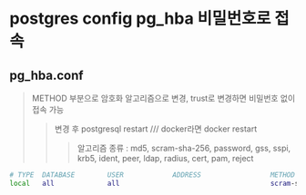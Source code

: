 # postgres config pg_hba 비밀번호로 접속

## pg_hba.conf

> METHOD 부분으로 암호화 알고리즘으로 변경, trust로 변경하면 비밀번호 없이 접속 가능
>
> > 변경 후 postgresql restart /// docker라면 docker restart
> >
> > > 알고리즘 종류 : md5, scram-sha-256, password, gss, sspi, krb5, ident, peer, ldap, radius, cert, pam, reject

```sh
# TYPE  DATABASE        USER            ADDRESS                 METHOD
local   all             all                                     scram-sha-256
```
